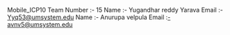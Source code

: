Mobile_ICP10
Team Number :- 15
Name :- Yugandhar reddy Yarava
Email :- Yyq53@umsystem.edu
Name :- Anurupa velpula
Email :-avnv5@umsystem.edu
